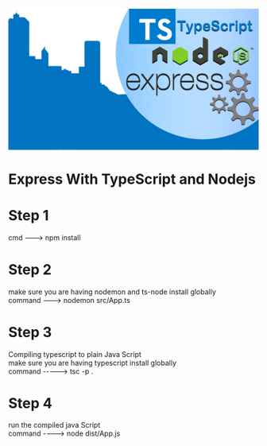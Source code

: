 ![alt text](https://github.com/AfaqJaved/TypeScript_With_Express_and_Node/blob/master/image.jpg?raw=true)

# Express With TypeScript and Nodejs

# Step 1

cmd ---> npm install

# Step 2

make sure you are having nodemon and ts-node install globally </br>
command ---> nodemon src/App.ts

# Step 3

Compiling typescript to plain Java Script </br>
make sure you are having typescript install globally </br>
command -----> tsc -p .

# Step 4

run the compiled java Script </br>
command ----> node dist/App.js </br>
